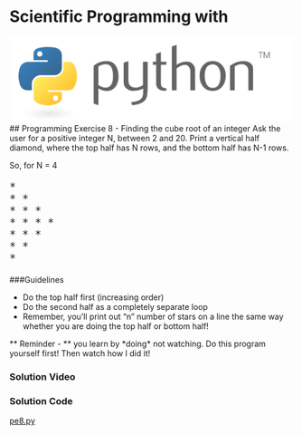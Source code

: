 # Scientific Programming with 
<img src="../../imgs/python.png"/>
## Programming Exercise 8 - Finding the cube root of an integer
Ask the user for a positive integer N, between 2 and 20.  Print a
vertical half diamond, where the top half has N rows, and the bottom half has N-1 rows.

So, for N = 4

<pre style="font-size:14pt">
* 
* * 
* * * 
* * * * 
* * * 
* * 
*
</pre>

###Guidelines
- Do the top half first (increasing order)
- Do the second half as a completely separate loop
- Remember, you’ll print out “n” number of stars on a line the same way whether you are doing the top half or bottom half!


<div class="highlight">** Reminder -  ** you learn by *doing* not watching.  Do this program yourself first!  Then watch how I did it!</div>

### Solution Video

### Solution Code
[pe8.py](pe8.py)



